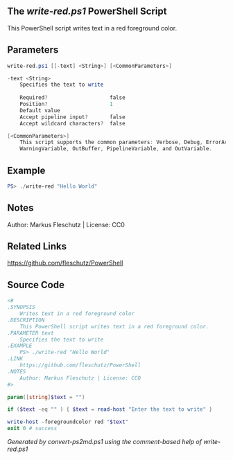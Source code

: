 ## The *write-red.ps1* PowerShell Script

This PowerShell script writes text in a red foreground color.

## Parameters
```powershell
write-red.ps1 [[-text] <String>] [<CommonParameters>]

-text <String>
    Specifies the text to write
    
    Required?                    false
    Position?                    1
    Default value                
    Accept pipeline input?       false
    Accept wildcard characters?  false

[<CommonParameters>]
    This script supports the common parameters: Verbose, Debug, ErrorAction, ErrorVariable, WarningAction, 
    WarningVariable, OutBuffer, PipelineVariable, and OutVariable.
```

## Example
```powershell
PS> ./write-red "Hello World"

```

## Notes
Author: Markus Fleschutz | License: CC0

## Related Links
https://github.com/fleschutz/PowerShell

## Source Code
```powershell
<#
.SYNOPSIS
	Writes text in a red foreground color
.DESCRIPTION
	This PowerShell script writes text in a red foreground color.
.PARAMETER text
	Specifies the text to write
.EXAMPLE
	PS> ./write-red "Hello World"
.LINK
	https://github.com/fleschutz/PowerShell
.NOTES
	Author: Markus Fleschutz | License: CC0
#>

param([string]$text = "")

if ($text -eq "" ) { $text = read-host "Enter the text to write" }

write-host -foregroundcolor red "$text"
exit 0 # success
```

*Generated by convert-ps2md.ps1 using the comment-based help of write-red.ps1*
